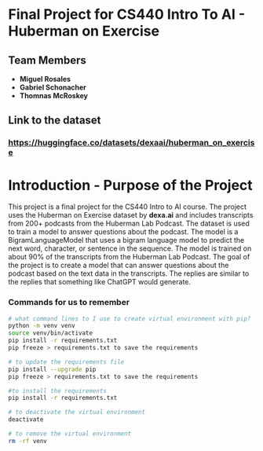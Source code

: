 # Final Project for CS440 Intro To AI - Huberman on Exercise

## Team Members
- **Miguel Rosales**
- **Gabriel Schonacher**
- **Thomnas McRoskey**

## Link to the dataset
### https://huggingface.co/datasets/dexaai/huberman_on_exercise


# Introduction - Purpose of the Project

This project is a final project for the CS440 Intro to AI course. The project uses the Huberman on Exercise dataset by **dexa.ai** and includes transcripts from 200+ podcasts
from the Huberman Lab Podcast. The dataset is used to train a model to answer questions about the podcast. The model is a BigramLanguageModel that uses a bigram language model to predict the next word, character, or sentence in the sequence. The model is trained on about 90% of the transcripts from the Huberman Lab Podcast. The goal of the project is to create a model that can answer questions about the podcast based on the text data in the transcripts. The replies are similar to the replies that something like ChatGPT would generate.


### Commands for us to remember
```bash
# what command lines to I use to create virtual environment with pip?
python -m venv venv
source venv/bin/activate
pip install -r requirements.txt
pip freeze > requirements.txt to save the requirements

# to update the requirements file
pip install --upgrade pip
pip freeze > requirements.txt to save the requirements

#to install the requirements
pip install -r requirements.txt

# to deactivate the virtual environment
deactivate

# to remove the virtual environment
rm -rf venv


